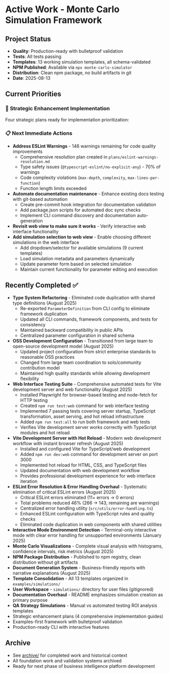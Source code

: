 # Active Work - Monte Carlo Simulation Framework

## Project Status
- **Quality**: Production-ready with bulletproof validation
- **Tests**: All tests passing
- **Templates**: 13 working simulation templates, all schema-validated
- **NPM Published**: Available via `npx monte-carlo-simulator`
- **Distribution**: Clean npm package, no build artifacts in git
- **Date**: 2025-08-13

## Current Priorities

### 🚀 **Strategic Enhancement Implementation**
Four strategic plans ready for implementation prioritization:

### 📋 **Next Immediate Actions**
- **Address ESLint Warnings** - 146 warnings remaining for code quality improvements
  - Comprehensive resolution plan created in `plans/eslint-warnings-resolution.md`
  - Type safety issues (`@typescript-eslint/no-explicit-any`) - 70% of warnings
  - Code complexity violations (`max-depth`, `complexity`, `max-lines-per-function`)
  - Function length limits exceeded
- **Automate documentation maintenance** - Enhance existing docs testing with git-based automation
  - Create pre-commit hook integration for documentation validation
  - Add package.json scripts for automated doc sync checks
  - Implement CLI command discovery and documentation auto-generation
- **Revisit web view to make sure it works** - Verify interactive web interface functionality
- **Add simulation selection to web view** - Enable choosing different simulations in the web interface
  - Add dropdown/selector for available simulations (9 current templates)
  - Load simulation metadata and parameters dynamically
  - Update parameter form based on selected simulation
  - Maintain current functionality for parameter editing and execution

## Recently Completed ✅
- **Type System Refactoring** - Eliminated code duplication with shared type definitions (August 2025)
  - Re-exported `ParameterDefinition` from CLI config to eliminate framework duplication
  - Updated all CLI commands, framework components, and tests for consistency
  - Maintained backward compatibility in public APIs
  - Centralized parameter configuration in shared schema
- **OSS Development Configuration** - Transitioned from large team to open-source development model (August 2025)
  - Updated project configuration from strict enterprise standards to reasonable OSS practices
  - Changed from large team coordination to solo/community contribution model
  - Maintained high quality standards while allowing development flexibility
- **Web Interface Testing Suite** - Comprehensive automated tests for Vite development server and web functionality (August 2025)
  - Installed Playwright for browser-based testing and node-fetch for HTTP testing
  - Created `npm run test:web` command for web interface testing
  - Implemented 7 passing tests covering server startup, TypeScript transformation, asset serving, and hot reload infrastructure
  - Added `npm run test:all` to run both framework and web tests
  - Verifies Vite development server works correctly with TypeScript modules and hot reload
- **Vite Development Server with Hot Reload** - Modern web development workflow with instant browser refresh (August 2025)
  - Installed and configured Vite for TypeScript/web development
  - Added `npm run dev:web` command for development server on port 3000
  - Implemented hot reload for HTML, CSS, and TypeScript files
  - Updated documentation with web development workflow
  - Provides professional development experience for web interface iteration
- **ESLint Error Resolution & Error Handling Overhaul** - Systematic elimination of critical ESLint errors (August 2025)
  - Critical ESLint errors eliminated (11+ errors → 0 errors)
  - Total problems reduced 46% (266 → 143, remaining are warnings)
  - Centralized error handling utility (`src/utils/error-handling.ts`)
  - Enhanced ESLint configuration with TypeScript rules and quality checks
  - Eliminated code duplication in web components with shared utilities
- **Interactive Mode Environment Detection** - Terminal-only interactive mode with clear error handling for unsupported environments (January 2025)
- **Monte Carlo Visualizations** - Complete visual analysis with histograms, confidence intervals, risk metrics (August 2025)
- **NPM Package Distribution** - Published to npm registry, clean distribution without git artifacts
- **Document Generation System** - Business-friendly reports with narrative explanations (August 2025)
- **Template Consolidation** - All 13 templates organized in `examples/simulations/`  
- **User Workspace** - `simulations/` directory for user files (gitignored)
- **Documentation Overhaul** - README emphasizes simulation creation as primary purpose
- **QA Strategy Simulations** - Manual vs automated testing ROI analysis templates
- Strategic enhancement plans (4 comprehensive implementation guides)
- Examples-first framework with bulletproof validation
- Production-ready CLI with interactive features

## Archive
- See [archive/](archive/) for completed work and historical context
- All foundation work and validation systems archived
- Ready for next phase of business intelligence platform development